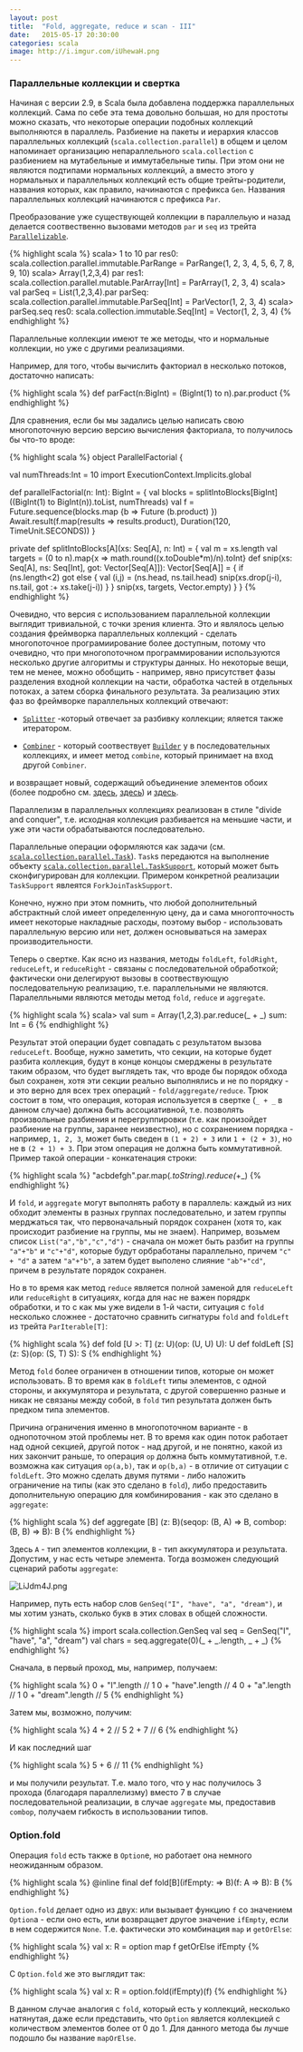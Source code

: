 ```yaml
---
layout: post
title:  "Fold, aggregate, reduce и scan - III"
date:   2015-05-17 20:30:00
categories: scala
image: http://i.imgur.com/iUhewaH.png
---
```


<script type="text/javascript" src="http://cdn.mathjax.org/mathjax/latest/MathJax.js?config=TeX-AMS-MML_HTMLorMML"></script>

### Параллельные коллекции и свертка

Начиная с версии 2.9, в Scala была добавлена поддержка параллельных коллекций. Сама по себе эта тема довольно большая, но для простоты можно сказать, что некоторые операции подобных коллекций выполняются в параллель. Разбиение на пакеты и иерархия классов параллельных коллекций (`scala.collection.parallel`) в общем и целом напоминает организацию непараллельного `scala.collection` с разбиением на мутабельные и иммутабельные типы. При этом они не являются подтипами нормальных коллекций, а вместо этого у нормальных и параллельных коллекций есть общие трейты-родители, названия которых, как правило, начинаются с префикса `Gen`. Названия параллельных коллекций начинаются с префикса `Par`.

Преобразование уже существующей коллекции в параллельую и назад делается соотвественно вызовами методов `par` и `seq` из трейта [`Parallelizable`](http://www.scala-lang.org/api/2.11.5/index.html#scala.collection.Parallelizable). 

{% highlight scala %}
scala> 1 to 10 par
res0: scala.collection.parallel.immutable.ParRange = ParRange(1, 2, 3, 4, 5, 6, 7,
8, 9, 10)
scala> Array(1,2,3,4) par
res1: scala.collection.parallel.mutable.ParArray[Int] = ParArray(1, 2, 3, 4)
scala> val parSeq = List(1,2,3,4).par
parSeq: scala.collection.parallel.immutable.ParSeq[Int] = ParVector(1, 2, 3, 4)
scala> parSeq.seq
res0: scala.collection.immutable.Seq[Int] = Vector(1, 2, 3, 4)
{% endhighlight %}


Параллельные коллекции имеют те же методы, что и нормальные коллекции, но уже с другими реализациями. 

Например, для того, чтобы вычислить факториал в несколько потоков, достаточно написать:

{% highlight scala %}
def parFact(n:BigInt) = (BigInt(1) to n).par.product
{% endhighlight %}

Для сравнения, если бы мы задались целью написать свою многопоточную версию версию вычисления факториала, то получилось бы что-то вроде:

{% highlight scala %}
object ParallelFactorial {

  val numThreads:Int = 10
  import ExecutionContext.Implicits.global

  def parallelFactorial(n: Int): BigInt = {
    val blocks = splitIntoBlocks[BigInt]((BigInt(1) to BigInt(n)).toList, numThreads)
    val f = Future.sequence(blocks.map {b => Future (b.product) })
    Await.result(f.map(results => results.product), Duration(120, TimeUnit.SECONDS))
  }

  private def splitIntoBlocks[A](xs: Seq[A], n: Int) = {
    val m = xs.length
    val targets = (0 to n).map{x => math.round((x.toDouble*m)/n).toInt}
    def snip(xs: Seq[A], ns: Seq[Int], got: Vector[Seq[A]]): Vector[Seq[A]] = {
      if (ns.length<2) got
      else {
        val (i,j) = (ns.head, ns.tail.head)
        snip(xs.drop(j-i), ns.tail, got :+ xs.take(j-i))
      }
    }
    snip(xs, targets, Vector.empty)
  }
}
{% endhighlight %}
 

Очевидно, что версия с использованием параллельной коллекции выглядит тривиальной, с точки зрения клиента. Это и являлось целью создания фреймворка параллельных коллекций - сделать многопоточное програмиирование более доступным, потому что очевидно, что при многопоточном программировании используются несколько другие алгоритмы и структуры данных. Но некоторые вещи, тем не менее, можно обобщить - например, явно присутствет фазы разделения входной коллекции на части, обработка частей в отдельных потоках, а затем сборка финального результата. За реализацию этих фаз во фреймворке параллельных коллекций отвечают: 

* [`Splitter`](http://www.scala-lang.org/api/2.11.5/index.html#scala.collection.parallel.Splitter)  -который отвечает за разбивку коллекции; яляется также итератором.

* [`Combiner`](http://www.scala-lang.org/api/2.11.5/index.html#scala.collection.parallel.Combiner) - который соотвествует [`Builder`](http://www.scala-lang.org/api/2.11.5/index.html#scala.collection.mutable.Builder) у в последовательных коллекциях, и имеет метод `combine`, который принимает на вход другой `Combiner`.

и возвращает новый, содержащий объединение элементов обоих (более подробно см. [здесь](http://docs.scala-lang.org/overviews/parallel-collections/overview.html), [здесь](http://www.scala-lang.org/api/2.11.5/index.html#scala.collection.parallel.ParIterable)) и [здесь](http://infoscience.epfl.ch/record/150220/files/pc.pdf).

Параллелизм в параллельных коллекциях реализован в стиле "divide and conquer", т.е. исходная коллекция разбивается на меньшие части, и уже эти части обрабатываются последовательно.

Параллельные операции оформляются как задачи (см. [`scala.collection.parallel.Task`](http://www.scala-lang.org/api/2.11.5/index.html#scala.collection.parallel.Task)). `Task`s передаются на выполнение объекту [`scala.collection.parallel.TaskSupport`](http://www.scala-lang.org/api/2.11.5/index.html#scala.collection.parallel.TaskSupport), который может быть сконфигурирован для коллекции. Примером конкретной реализации `TaskSupport` явлеятся `ForkJoinTaskSupport`.

Конечно, нужно при этом помнить, что любой дополнительный абстрактный слой имеет определенную цену, да и сама многопточность имеет некоторые накладные расходы, поэтому выбор  - использовать параллельную версию или нет, должен основываться на замерах производительности.

Теперь о свертке. Как ясно из названия, методы `foldLeft`, `foldRight`, `reduceLeft`, и `reduceRight` - связаны с последовательной обработкой; фактически они делегируют вызовы в соотвествующую последовательную реализацию, т.е. параллельными не являются. Паралелльными являются методы   метод `fold`, `reduce` и `aggregate`. 

{% highlight scala %}
scala> val sum = Array(1,2,3).par.reduce(_ + _)
sum: Int = 6
{% endhighlight %}

Результат этой операции будет совпадать с результатом вызова `reduceLeft`. Вообще, нужно заметить, что секции, на которые будет разбита коллекция, будут в конце концоы смерджены в результате таким образом, что будет выглядеть так, что вроде бы порядок обхода был сохранен, хотя эти секции реально выполнялись и не по порядку - и это верно для всех трех операций - `fold/aggregate/reduce`. Трюк состоит в том, что операция, которая используется в свертке (`_ + _` в данном случае) должна быть ассоциативной, т.е. позволять произвольные разбиения и перегруппировки (т.е. как произойдет разбиение на группы, заранее неизвестно), но с сохранением порядка - например, `1, 2, 3`, может быть сведен в `(1 + 2) + 3` или `1 + (2 + 3)`, но не в `(2 + 1) + 3`. При этом операция не должна быть коммутативной. Пример такой операции - конкатенация строки:

{% highlight scala %}
"acbdefgh".par.map(_.toString).reduce(_+_)
{% endhighlight %}

И `fold`, и `aggregate` могут выполнять работу в параллель: каждый из них обходит элементы в разных группах последовательно, и затем группы мерджаться так, что первоначальный порядок сохранен (хотя то, как происходит разбиение на группы, мы не знаем).
Например, возьмем список `List("a","b","c","d")` - сначала он может быть разбит на группы `"a"+"b"` и `"c"+"d"`, которые будут орбработаны параллельно, причем `"c" + "d"` а затем `"a"+"b"`, а затем будет выполено слияние `"ab"+"cd"`, причем в результате порядок сохранен.

Но в то время как метод `reduce` является полной заменой для `reduceLeft` или `reduceRight` в ситуациях, когда для нас не важен порядрк обработки, и то с как мы уже видели в 1-й части, ситуация с `fold` несколько сложнее  - достаточно сравнить сигнатуры `fold` and `foldLeft` из трейта `ParIterable[T]`:

{% highlight scala %}
def fold [U >: T] (z: U)(op: (U, U) U): U
def foldLeft [S] (z: S)(op: (S, T) S): S
{% endhighlight %}

Метод `fold` более ограничен в отношении типов, которые он может использовать. В то время как в `foldLeft` типы элементов, с одной стороны, и аккумулятора и результата, с другой совершенно разные и никак не связаны между собой, в `fold` тип результата должен быть предком типа элементов. 

Причина ограничения именно в многопоточном варианте - в однопоточном этой проблемы нет. В то время как один поток работает над одной секцией, другой поток  - над другой, и не понятно, какой из них закончит раньше, то операция `op` должна быть коммутативной, т.е. возможна как ситуация `op(a,b)`, так и `op(b,a)` - в отличие от ситуации с `foldLeft`. Это можно сделать двумя путями - либо наложить ограничение на типы (как это сделано в `fold`), либо предоставить дополнительную операцию для комбинирования - как это сделано в `aggregate`:

{% highlight scala %}
def aggregate [B] (z: B)(seqop: (B, A) ⇒ B, combop: (B, B) ⇒ B): B
{% endhighlight %}

Здесь `A` - тип элементов коллекции, `B` - тип аккумулятора и результата. Допустим, у нас есть четыре элемента. Тогда возможен следующий сценарий работы `aggregate`:


![LiJdm4J.png](http://i.imgur.com/LiJdm4J.png)


Например, путь есть набор слов `GenSeq("I", "have", "a", "dream")`, и мы хотим узнать, сколько букв в этих словах в общей сложности.

{% highlight scala %}
import scala.collection.GenSeq
val seq = GenSeq("I", "have", "a", "dream")
val chars = seq.aggregate(0)(_ + _.length, _ + _)
{% endhighlight %}

Сначала, в первый проход, мы, например, получаем:

{% highlight scala %}
0 + "I".length       // 1
0 + "have".length    // 4
0 + "a".length       // 1
0 + "dream".length   // 5
{% endhighlight %}

Затем мы, возможно, получим:

{% highlight scala %}
4 + 2 // 5
2 + 7 // 6
{% endhighlight %}

И как последний шаг

{% highlight scala %}
5 + 6 // 11
{% endhighlight %}

и мы получили результат. Т.е. мало того, что у нас получилось 3 прохода (благодаря параллелизму) вместо 7 в случае последовательной реализации, в случае `aggregate` мы, предоставив `combop`, получаем гибкость в использовании типов.

### Option.fold

Операция `fold` есть также в `Option`е, но работает она немного неожиданным образом. 

{% highlight scala %}
@inline final def fold[B](ifEmpty: => B)(f: A => B): B
{% endhighlight %}

`Option.fold` делает одно из двух: или вызывает функцию `f` со значением `Option`а - если оно есть, или возвращает другое значение `ifEmpty`, если в нем содержится `None`. Т.е. фактически это комбинация `map` и `getOrElse`:

{% highlight scala %}
val x: R = option map f getOrElse ifEmpty
{% endhighlight %}

С `Option.fold` же это выглядит так:

{% highlight scala %}
val x: R = option.fold(ifEmpty)(f)
{% endhighlight %}

В данном случае аналогия с `fold`, который есть у коллекций, несколько натянутая, даже если представить, что `Option` является коллекцией с количеством элементов более от 0 до 1. Для данного метода бы лучше подошло бы название `mapOrElse`.

